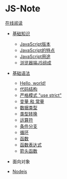# JS-Note

[在线阅读](http://jsnotes.ixfosa.top)

+ [基础知识](http://jsnotes.ixfosa.top/#/notes/ECMA/01-基础知识)
  + [JavaScript版本](http://jsnotes.ixfosa.top/#/notes/ECMA/01-基础知识?id=javascript版本)
  + [JavaScript的特点](http://jsnotes.ixfosa.top/#/notes/ECMA/01-基础知识?id=javascript的特点)
  + [JavaScript用途](http://jsnotes.ixfosa.top/#/notes/ECMA/01-基础知识?id=javascript用途)
  + [浏览器端JS组成](http://jsnotes.ixfosa.top/#/notes/ECMA/01-基础知识?id=浏览器端js组成)
  
+ [基础语法](https://jsnotes.ixfosa.top/#/notes/ECMA/02-基础语法)

  - [Hello, world!](https://jsnotes.ixfosa.top/#/notes/ECMA/02-基础语法?id=hello-world)
  - [代码结构](https://jsnotes.ixfosa.top/#/notes/ECMA/02-基础语法?id=代码结构)
  - [严格模式 "use strict"](https://jsnotes.ixfosa.top/#/notes/ECMA/02-基础语法?id=严格模式-quotuse-strictquot)
  - [变量 和 常量](https://jsnotes.ixfosa.top/#/notes/ECMA/02-基础语法?id=变量-和-常量)
  - [数据类型](https://jsnotes.ixfosa.top/#/notes/ECMA/02-基础语法?id=数据类型)
  - [类型转换](https://jsnotes.ixfosa.top/#/notes/ECMA/02-基础语法?id=类型转换)
  - [运算符](https://jsnotes.ixfosa.top/#/notes/ECMA/02-基础语法?id=运算符)
  - [条件分支](https://jsnotes.ixfosa.top/#/notes/ECMA/02-基础语法?id=条件分支)
  - [循环](https://jsnotes.ixfosa.top/#/notes/ECMA/02-基础语法?id=循环)
  - [函数](https://jsnotes.ixfosa.top/#/notes/ECMA/02-基础语法?id=函数)
  - [函数表达式](https://jsnotes.ixfosa.top/#/notes/ECMA/02-基础语法?id=函数表达式)
  - [箭头函数](https://jsnotes.ixfosa.top/#/notes/ECMA/02-基础语法?id=箭头函数)

+ 面向对象










+ [Nodejs]()

